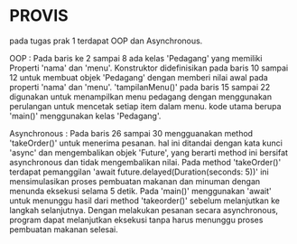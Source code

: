 # PROVIS

pada tugas prak 1 terdapat OOP dan Asynchronous.

OOP :
Pada baris ke 2 sampai 8 ada kelas 'Pedagang' yang memiliki Properti 'nama' dan 'menu'.
Konstruktor didefinisikan pada baris 10 sampai 12 untuk membuat objek 'Pedagang' dengan memberi nilai awal pada properti 'nama' dan 'menu'.
'tampilanMenu()' pada baris 15 sampai 22 digunakan untuk menampilkan menu pedagang dengan menggunakan perulangan untuk mencetak setiap item dalam menu.
kode utama berupa 'main()' menggunakan kelas 'Pedagang'.

Asynchronous :
Pada baris 26 sampai 30 mengguanakan method 'takeOrder()' untuk menerima pesanan. hal ini ditandai dengan kata kunci 'async' dan mengembalikan objek 'Future<void>', yang berarti method ini bersifat asynchronous dan tidak mengembalikan nilai.
Pada method 'takeOrder()' terdapat pemanggilan 'await future.delayed(Duration(seconds: 5))' ini mensimulasikan proses pembuatan makanan dan minuman dengan menunda eksekusi selama 5 detik.
Pada 'main()' menggunakan 'await' untuk menunggu hasil dari method 'takeorder()' sebelum melanjutkan ke langkah selanjutnya.
Dengan melakukan pesanan secara asynchronous, program dapat melanjutkan eksekusi tanpa harus menunggu proses pembuatan makanan selesai.
